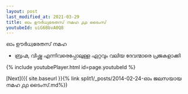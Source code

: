 ```yaml
---
layout: post
last_modified_at: 2021-03-29
title: ഓം ഊർധ്വരേതസ് നമഹ ൧൧ ടൈംസ്
youtubeId: uiG6BbvA0Q8
---
```

 
 
 ഓം ഊർധ്വരേതസ് നമഹ 
 
 -  ബ്രഹ്മ, വിഷ്ണു എന്നിവരെപ്പോലുള്ള ഏറ്റവും വലിയ ദേവന്മാരെ പ്രജകളാക്കി 
 
  
 
  
 
 
 
 
 
 


{% include youtubePlayer.html id=page.youtubeId %}
 
[Next]({{ site.baseurl }}{% link  split1/_posts/2014-02-24-ഓം ജലസയായ നമഹ ൧൧ ടൈംസ്.md%})
 
